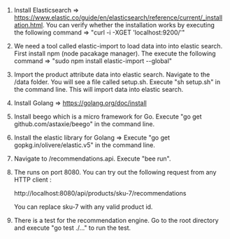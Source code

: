 1. Install Elasticsearch => https://www.elastic.co/guide/en/elasticsearch/reference/current/_installation.html. You can verify whether the installation works by executing the following command => "curl -i -XGET 'localhost:9200/'"

2. We need a tool called elastic-import to load data into into elastic search. First install npm (node pacakage manager). The execute the following command => "sudo npm install elastic-import --global"

3. Import the product attribute data into elastic search. Navigate to the /data folder. You will see a file called setup.sh. Execute "sh setup.sh" in the command line. This will import data into elastic search.

4. Install Golang => https://golang.org/doc/install

5. Install beego which is a micro framework for Go.  Execute "go get github.com/astaxie/beego" in the command line.

6. Install the elastic library for Golang => Execute "go get gopkg.in/olivere/elastic.v5" in the command line.

7. Navigate to /recommendations.api. Execute "bee run".

8. The runs on port 8080. You can try out the following request from any HTTP client :

	http://localhost:8080/api/products/sku-7/recommendations

	You can replace sku-7 with any valid product id.
9. There is a test for the recommendation engine. Go to the root directory and execute "go test ./..." to run the test.